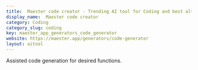```yaml
---
title:  Maester code creator - Trending AI tool for Coding and best alternatives
display_name:  Maester code creator
category: Coding
category_slug: coding
key: maester_app_generators_code_generator
website: https://maester.app/generators/code-generator
layout: aitool
---
```


Assisted code generation for desired functions.
